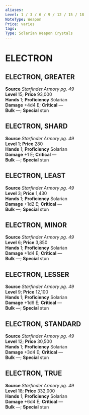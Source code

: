 ```yaml
---
aliases: 
Level: 1 / 3 / 6 / 9 / 12 / 15 / 18
NoteType: Weapon
Price: varies
tags: 
Type: Solarian Weapon Crystals
---
```

# ELECTRON

##  ELECTRON, GREATER

**Source** _Starfinder Armory pg. 49_  
**Level** 15; **Price** 93,000  
**Hands** 1; **Proficiency** Solarian  
**Damage** +4d4 E; **Critical** —  
**Bulk** —; **Special** stun

##  ELECTRON, SHARD

**Source** _Starfinder Armory pg. 49_  
**Level** 1; **Price** 280  
**Hands** 1; **Proficiency** Solarian  
**Damage** +1 E; **Critical** —  
**Bulk** —; **Special** stun

##  ELECTRON, LEAST

**Source** _Starfinder Armory pg. 49_  
**Level** 3; **Price** 1,430  
**Hands** 1; **Proficiency** Solarian  
**Damage** +1d2 E; **Critical** —  
**Bulk** —; **Special** stun

##  ELECTRON, MINOR

**Source** _Starfinder Armory pg. 49_  
**Level** 6; **Price** 3,850  
**Hands** 1; **Proficiency** Solarian  
**Damage** +1d4 E; **Critical** —  
**Bulk** —; **Special** stun

##  ELECTRON, LESSER

**Source** _Starfinder Armory pg. 49_  
**Level** 9; **Price** 12,100  
**Hands** 1; **Proficiency** Solarian  
**Damage** +1d6 E; **Critical** —  
**Bulk** —; **Special** stun

##  ELECTRON, STANDARD

**Source** _Starfinder Armory pg. 49_  
**Level** 12; **Price** 30,500  
**Hands** 1; **Proficiency** Solarian  
**Damage** +3d4 E; **Critical** —  
**Bulk** —; **Special** stun

##  ELECTRON, TRUE

**Source** _Starfinder Armory pg. 49_  
**Level** 18; **Price** 332,000  
**Hands** 1; **Proficiency** Solarian  
**Damage** +6d4 E; **Critical** —  
**Bulk** —; **Special** stun